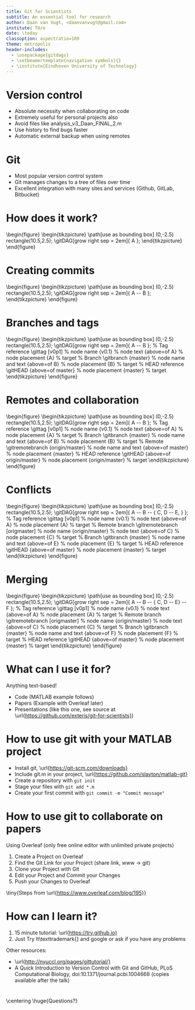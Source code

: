 ```yaml
---
title: Git for Scientists
subtitle: An essential tool for research
author: Daan van Vugt, <daanvanvugt@gmail.com>
institute: TU/e
date: \today
classoption: aspectratio=169
theme: metropolis
header-includes:
  - \usepackage{gitdags}
  - \setbeamertemplate{navigation symbols}{}
  - \institute{Eindhoven University of Technology}
---
```


# Version control
* Absolute necessity when collaborating on code
* Extremely useful for personal projects also
* Avoid files like analysis_v3_Daan_FINAL_2.m
* Use history to find bugs faster
* Automatic external backup when using remotes

# Git
* Most popular version control system
* Git manages changes to a tree of files over time
* Excellent integration with many sites and services (Github, GitLab, Bitbucket)

# How does it work?
\begin{figure}
  \begin{tikzpicture}
  \path[use as bounding box] (0,-2.5) rectangle(10.5,2.5);
  \gitDAG[grow right sep = 2em]{ A };
  \end{tikzpicture}
\end{figure}

# Creating commits
\begin{figure}
  \begin{tikzpicture}
  \path[use as bounding box] (0,-2.5) rectangle(10.5,2.5);
  \gitDAG[grow right sep = 2em]{ A -- B };
  \end{tikzpicture}
\end{figure}

# Branches and tags
\begin{figure}
  \begin{tikzpicture}
  \path[use as bounding box] (0,-2.5) rectangle(10.5,2.5);
  \gitDAG[grow right sep = 2em]{ A -- B };
  % Tag reference
  \gittag
  [v0p1]       % node name
  {v0.1}       % node text
  {above=of A} % node placement
  {A}          % target
  % Branch
  \gitbranch
  {master}     % node name and text
  {above=of B} % node placement
  {B}          % target
  % HEAD reference
  \gitHEAD
  {above=of master} % node placement
  {master}          % target
  \end{tikzpicture}
\end{figure}

# Remotes and collaboration
\begin{figure}
  \begin{tikzpicture}
  \path[use as bounding box] (0,-2.5) rectangle(10.5,2.5);
  \gitDAG[grow right sep = 2em]{ A -- B };
  % Tag reference
  \gittag
  [v0p1]       % node name
  {v0.1}       % node text
  {above=of A} % node placement
  {A}          % target
  % Branch
  \gitbranch
  {master}     % node name and text
  {above=of B} % node placement
  {B}          % target
  % Remote
  \gitremotebranch
  {origin/master} % node name and text
  {above=of master} % node placement
  {master}
  % HEAD reference
  \gitHEAD
  {above=of origin/master} % node placement
  {origin/master}          % target
  \end{tikzpicture}
\end{figure}

# Conflicts
\begin{figure}
  \begin{tikzpicture}
  \path[use as bounding box] (0,-2.5) rectangle(10.5,2.5);
  \gitDAG[grow right sep = 2em]{
  A -- B -- { C, D -- E, }
  };
  % Tag reference
  \gittag
  [v0p1]       % node name
  {v0.1}       % node text
  {above=of A} % node placement
  {A}          % target
  % Remote branch
  \gitremotebranch
  [origmaster]    % node name
  {origin/master} % node text
  {above=of C}    % node placement
  {C}             % target
  % Branch
  \gitbranch
  {master}     % node name and text
  {above=of E} % node placement
  {E}          % target
  % HEAD reference
  \gitHEAD
  {above=of master} % node placement
  {master}          % target
  \end{tikzpicture}
\end{figure}

# Merging
\begin{figure}
  \begin{tikzpicture}
  \path[use as bounding box] (0,-2.5) rectangle(10.5,2.5);
  \gitDAG[grow right sep = 2em]{
  A -- B -- { C, D -- E} -- F
  };
  % Tag reference
  \gittag
  [v0p1]       % node name
  {v0.1}       % node text
  {above=of A} % node placement
  {A}          % target
  % Remote branch
  \gitremotebranch
  [origmaster]    % node name
  {origin/master} % node text
  {above=of C}    % node placement
  {C}             % target
  % Branch
  \gitbranch
  {master}     % node name and text
  {above=of F} % node placement
  {F}          % target
  % HEAD reference
  \gitHEAD
  {above=of master} % node placement
  {master}          % target
  \end{tikzpicture}
\end{figure}


# What can I use it for?
Anything text-based!

* Code (MATLAB example follows)
* Papers (Example with Overleaf later)
* Presentations (like this one, see source at \url{https://github.com/exteris/git-for-scientists})

# How to use git with your MATLAB project
* Install git, \url{https://git-scm.com/downloads}
* Include git.m in your project, \url{https://github.com/slayton/matlab-git}
* Create a repository with `git init`
* Stage your files with `git add *.m`
* Create your first commit with `git commit -m "Commit message"`

# How to use git to collaborate on papers
Using Overleaf (only free online editor with unlimited private projects)

1. Create a Project on Overleaf
2. Find the Git Link for your Project (share link, www $\to$ git)
3. Clone your Project with Git
4. Edit your Project and Commit your Changes
5. Push your Changes to Overleaf

\tiny{Steps from \url{https://www.overleaf.com/blog/195}}

# How can I learn it?
1. 15 minute tutorial: \url{https://try.github.io}
2. Just Try It\texttrademark{} and google or ask if you have any problems

Other resources:

* \url{http://nyuccl.org/pages/gittutorial/}
* A Quick Introduction to Version Control with Git and GitHub, PLoS Computational Biology, doi:10.1371/journal.pcbi.1004668 (copies available after the talk)

#
\centering
\huge{Questions?}
